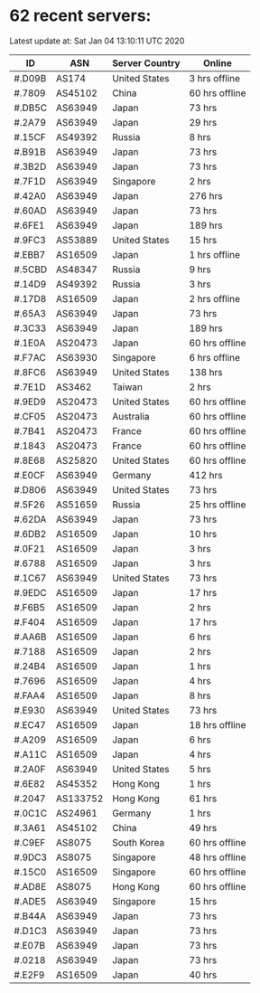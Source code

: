 # 62 recent servers:

Latest update at: Sat Jan 04 13:10:11 UTC 2020

| ID | ASN | Server Country | Online |
| -- | --- | -------------- | ------ |
| #.D09B | AS174 | United States | 3 hrs offline |
| #.7809 | AS45102 | China | 60 hrs offline |
| #.DB5C | AS63949 | Japan | 73 hrs |
| #.2A79 | AS63949 | Japan | 29 hrs |
| #.15CF | AS49392 | Russia | 8 hrs |
| #.B91B | AS63949 | Japan | 73 hrs |
| #.3B2D | AS63949 | Japan | 73 hrs |
| #.7F1D | AS63949 | Singapore | 2 hrs |
| #.42A0 | AS63949 | Japan | 276 hrs |
| #.60AD | AS63949 | Japan | 73 hrs |
| #.6FE1 | AS63949 | Japan | 189 hrs |
| #.9FC3 | AS53889 | United States | 15 hrs |
| #.EBB7 | AS16509 | Japan | 1 hrs offline |
| #.5CBD | AS48347 | Russia | 9 hrs |
| #.14D9 | AS49392 | Russia | 3 hrs |
| #.17D8 | AS16509 | Japan | 2 hrs offline |
| #.65A3 | AS63949 | Japan | 73 hrs |
| #.3C33 | AS63949 | Japan | 189 hrs |
| #.1E0A | AS20473 | Japan | 60 hrs offline |
| #.F7AC | AS63930 | Singapore | 6 hrs offline |
| #.8FC6 | AS63949 | United States | 138 hrs |
| #.7E1D | AS3462 | Taiwan | 2 hrs |
| #.9ED9 | AS20473 | United States | 60 hrs offline |
| #.CF05 | AS20473 | Australia | 60 hrs offline |
| #.7B41 | AS20473 | France | 60 hrs offline |
| #.1843 | AS20473 | France | 60 hrs offline |
| #.8E68 | AS25820 | United States | 60 hrs offline |
| #.E0CF | AS63949 | Germany | 412 hrs |
| #.D806 | AS63949 | United States | 73 hrs |
| #.5F26 | AS51659 | Russia | 25 hrs offline |
| #.62DA | AS63949 | Japan | 73 hrs |
| #.6DB2 | AS16509 | Japan | 10 hrs |
| #.0F21 | AS16509 | Japan | 3 hrs |
| #.6788 | AS16509 | Japan | 3 hrs |
| #.1C67 | AS63949 | United States | 73 hrs |
| #.9EDC | AS16509 | Japan | 17 hrs |
| #.F6B5 | AS16509 | Japan | 2 hrs |
| #.F404 | AS16509 | Japan | 17 hrs |
| #.AA6B | AS16509 | Japan | 6 hrs |
| #.7188 | AS16509 | Japan | 2 hrs |
| #.24B4 | AS16509 | Japan | 1 hrs |
| #.7696 | AS16509 | Japan | 4 hrs |
| #.FAA4 | AS16509 | Japan | 8 hrs |
| #.E930 | AS63949 | United States | 73 hrs |
| #.EC47 | AS16509 | Japan | 18 hrs offline |
| #.A209 | AS16509 | Japan | 6 hrs |
| #.A11C | AS16509 | Japan | 4 hrs |
| #.2A0F | AS63949 | United States | 5 hrs |
| #.6E82 | AS45352 | Hong Kong | 1 hrs |
| #.2047 | AS133752 | Hong Kong | 61 hrs |
| #.0C1C | AS24961 | Germany | 1 hrs |
| #.3A61 | AS45102 | China | 49 hrs |
| #.C9EF | AS8075 | South Korea | 60 hrs offline |
| #.9DC3 | AS8075 | Singapore | 48 hrs offline |
| #.15C0 | AS16509 | Singapore | 60 hrs offline |
| #.AD8E | AS8075 | Hong Kong | 60 hrs offline |
| #.ADE5 | AS63949 | Singapore | 15 hrs |
| #.B44A | AS63949 | Japan | 73 hrs |
| #.D1C3 | AS63949 | Japan | 73 hrs |
| #.E07B | AS63949 | Japan | 73 hrs |
| #.0218 | AS63949 | Japan | 73 hrs |
| #.E2F9 | AS16509 | Japan | 40 hrs |


